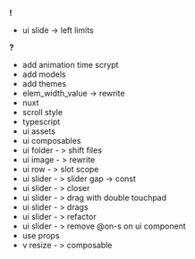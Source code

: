 **!**

- ui slide -> left limits

**?**

- add animation time scrypt
- add models
- add themes
- elem_width_value -> rewrite
- nuxt
- scroll style
- typescript
- ui assets
- ui composables
- ui folder - > shift files
- ui image - > rewrite
- ui row - > slot scope
- ui slider - > slider gap -> const
- ui slider - > closer
- ui slider - > drag with double touchpad
- ui slider - > drags
- ui slider - > refactor
- ui slider - > remove @on-s on ui component
- use props
- v resize - > composable
